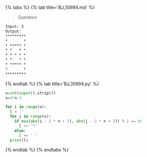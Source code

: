 {% tabs %}
{% tab title='BJ_10994.md' %}

> Question

```txt
Input: 3
Output:
*********
*       *
* ***** *
* *   * *
* * * * *
* *   * *
* ***** *
*       *
*********
```

{% endtab %}
{% tab title='BJ_10994.py' %}

```py
n=int(input().strip())
x=4*n-3

for i in range(x):
  l = ''
  for j in range(x):
    if max(abs(i - 2 * n + 2), abs(j - 2 * n + 2)) % 2 == 0:
      l += '*'
    else:
      l += ' '
  print(l)
```

{% endtab %}
{% endtabs %}
